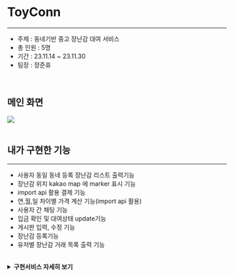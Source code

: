 # ToyConn
<hr>
<ul>
  <li>주제 : 동네기반 중고 장난감 대여 서비스</li>
  <li>총 인원 : 5명</li>
  <li>기간 : 23.11.14 ~ 23.11.30</li>
  <li>팀장 : 장준휴</li>
</ul>
<br>
<h2> 메인 화면 </h2>
<img src="https://github.com/jangjunhyu/ToyConn/assets/120622212/ae5319a0-c6d0-4089-9d24-916f704e2aeb">
<br>
<br>
<h2>내가 구현한 기능</h2>
<hr>
<ul>
  <li>사용자 동일 동네 등록 장난감 리스트 출력기능</li>
  <li>장난감 위치 kakao map 에 marker 표시 기능</li>
  <li>import api 활용 결제 기능</li>
  <li>연,월,일 차이별 가격 계산 기능(import api 활용)</li>
  <li>사용자 간 채팅 기능</li>
  <li>입금 확인 및 대여상태 update기능</li>
  <li>게시판 입력, 수정 기능</li>
  <li>장난감 등록기능</li>
  <li>유저별 장난감 거래 목록 출력 기능</li>
</ul>

<br>
<details>
<summary><b>구현서비스 자세히 보기</b></summary>
<h3> 사용자 동일 동네 등록 장난감 리스트 출력 기능</h3><a href="https://github.com/jangjunhyu/ToyConn/blob/5dddbdff884eb636a595db881a67a2c1e79094ce/ToyConn_project/src/main/webapp/toy_list.jsp#L430">[코드확인]</a>
<hr>
  <ul>
      <li>로그인 사용자와 동일한 동네 사용자가 등록한 장난감 리스트 출력</li>
      <li>DB에서 이미지 이름, 장난감 명, 1일 가격, 상품 NUM 가져와 출력</li>
  </ul>
  <img src="https://github.com/jangjunhyu/ToyConn/assets/120622212/7852fe8f-eb5b-445e-91dd-938171aeb399">

  <br>
  <h3>장난감 위치 kakao map 에 marker 표시 기능</h3><a href="https://github.com/jangjunhyu/ToyConn/blob/0d3a299e9aa624f36ed89de8c31d3b83ee3aafa3/ToyConn_project/src/main/webapp/toy_info.jsp#L554C2-L554C2">[코드확인]</a>
  <hr>
  <ul>
    <li>해당 장난감 등록 유저의 주소를 좌표로 변환</li>
    <li>변환한 좌표를 kakao map api를 연동하여 marker생성</li>
  </ul>
  <img src="https://github.com/jangjunhyu/ToyConn/assets/120622212/9dc13353-bc13-4c81-8bcd-3512c89ae65f">

  <br>
  <h3>import api 활용 결제 기능</h3><a href="https://github.com/jangjunhyu/ToyConn/blob/0d3a299e9aa624f36ed89de8c31d3b83ee3aafa3/ToyConn_project/src/main/webapp/pay_check.jsp#L176">[코드확인]</a>
  <hr>
  <ul>
    <li>장난감 채팅 창에서 날짜 선택 후 '온라인 결제' 버튼 클릭 시 카카오 pay 결제 창 출력</li>
  </ul>
  <img src="https://github.com/jangjunhyu/ToyConn/assets/120622212/ffb0d231-d01e-454f-9c97-6276db9873a3">

  <br>
  <h3>연, 월, 일 차이별 가격 계산 기능</h3><a href="https://github.com/jangjunhyu/ToyConn/blob/0d3a299e9aa624f36ed89de8c31d3b83ee3aafa3/ToyConn_project/src/main/java/controller/payCheckService.java#L20C7-L20C7">[코드확인]</a>
  <hr>
  <ul>
    <li>연도가 같고 월 이 같으면 일 수 차이만 반환</li>
    <li>연도가 같고 월이 다른 경우 map을 활용하여 계산</li>
    <li>연도도 다르다면 365를 더하여 계산</li>
  </ul>

  <br>
  <h3>입금 확인 및 대여 상태 update 기능</h3><a href="https://github.com/jangjunhyu/ToyConn/blob/0d3a299e9aa624f36ed89de8c31d3b83ee3aafa3/ToyConn_project/src/main/webapp/trade_list.jsp#L445">[코드확인]</a>
  <hr>
  <ul>
    <li>사용자가 결제 를 하면 소유주에게 결제 확인 및 대여 확정 리스트 생성</li>
    <li>상품 상태 '대여중'으로 바뀌고 다시 '반납확인'버튼 클릭 시 '대여가능'으로 변환</li>
  </ul>
  <img src="https://github.com/jangjunhyu/ToyConn/assets/120622212/90a18b52-9233-4cb0-8f05-97b9c88c3f81">
</details>
